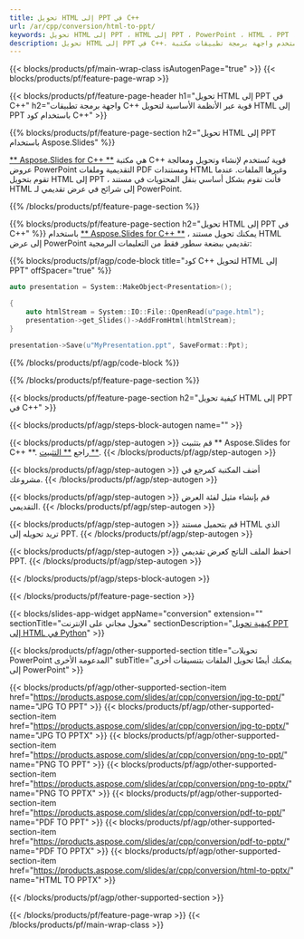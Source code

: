 ```yaml
---
title: تحويل HTML إلى PPT في C++
url: /ar/cpp/conversion/html-to-ppt/
keywords: تحويل HTML إلى PPT ، HTML إلى PPT ، PowerPoint ، HTML ، PPT ، C++ API ، مكتبة C++
description: تحويل HTML إلى PPT في C++. استخدم واجهة برمجة تطبيقات مكتبة C++ لتحويل HTML إلى PowerPoint
---
```


{{< blocks/products/pf/main-wrap-class isAutogenPage="true" >}}
{{< blocks/products/pf/feature-page-wrap >}}

{{< blocks/products/pf/feature-page-header h1="تحويل HTML إلى PPT في C++" h2="واجهة برمجة تطبيقات C++ قوية عبر الأنظمة الأساسية لتحويل HTML إلى PPT باستخدام كود C++" >}}

{{% blocks/products/pf/feature-page-section h2="تحويل HTML إلى PPT باستخدام Aspose.Slides" %}}

[** Aspose.Slides for C++ **](https://products.aspose.com/slides/ar/cpp/) هي مكتبة C++ قوية تُستخدم لإنشاء وتحويل ومعالجة عروض PowerPoint التقديمية وملفات PDF ومستندات HTML وغيرها الملفات. عندما تقوم بتحويل HTML إلى PPT ، فأنت تقوم بشكل أساسي بنقل المحتويات في مستند HTML إلى شرائح في عرض تقديمي لـ PowerPoint.

{{% /blocks/products/pf/feature-page-section %}}


{{% blocks/products/pf/feature-page-section  h2="تحويل HTML إلى PPT في C++" %}}
باستخدام [** Aspose.Slides for C++ **](https://products.aspose.com/slides/ar/cpp/) ، يمكنك تحويل مستند HTML إلى عرض PowerPoint تقديمي ببضعة سطور فقط من التعليمات البرمجية:

{{% blocks/products/pf/agp/code-block title="كود C++ لتحويل HTML إلى PPT" offSpacer="true" %}}
```cpp
auto presentation = System::MakeObject<Presentation>();

{
    auto htmlStream = System::IO::File::OpenRead(u"page.html");
    presentation->get_Slides()->AddFromHtml(htmlStream);
}

presentation->Save(u"MyPresentation.ppt", SaveFormat::Ppt);
```
{{% /blocks/products/pf/agp/code-block %}}

{{% /blocks/products/pf/feature-page-section %}}




{{< blocks/products/pf/feature-page-section  h2="كيفية تحويل HTML إلى PPT في C++" >}}


{{< blocks/products/pf/agp/steps-block-autogen name="" >}}


{{< blocks/products/pf/agp/step-autogen >}}
قم بتثبيت ** Aspose.Slides for C++ **. راجع [** التثبيت **](https://docs.aspose.com/slides/cpp/installation/).
{{< /blocks/products/pf/agp/step-autogen >}}

{{< blocks/products/pf/agp/step-autogen >}}
أضف المكتبة كمرجع في مشروعك.
{{< /blocks/products/pf/agp/step-autogen >}}

{{< blocks/products/pf/agp/step-autogen >}}
قم بإنشاء مثيل لفئة العرض التقديمي.
{{< /blocks/products/pf/agp/step-autogen >}}

{{< blocks/products/pf/agp/step-autogen >}}
قم بتحميل مستند HTML الذي تريد تحويله إلى PPT.
{{< /blocks/products/pf/agp/step-autogen >}}

{{< blocks/products/pf/agp/step-autogen >}}
احفظ الملف الناتج كعرض تقديمي PPT.
{{< /blocks/products/pf/agp/step-autogen >}}


{{< /blocks/products/pf/agp/steps-block-autogen >}}


{{< /blocks/products/pf/feature-page-section >}}




{{< blocks/slides-app-widget  appName="conversion" extension="" sectionTitle="محول مجاني على الإنترنت" sectionDescription="[كيفية تحويل PPT إلى HTML في Python](https://products.aspose.com/slides/ar/en/python-net/conversion/ppt-to-html/)" >}}

{{< blocks/products/pf/agp/other-supported-section title="تحويلات PowerPoint المدعومة الأخرى" subTitle="يمكنك أيضًا تحويل الملفات بتنسيقات أخرى إلى PowerPoint" >}}

{{< blocks/products/pf/agp/other-supported-section-item href="https://products.aspose.com/slides/ar/cpp/conversion/jpg-to-ppt/" name="JPG TO PPT" >}}
{{< blocks/products/pf/agp/other-supported-section-item href="https://products.aspose.com/slides/ar/cpp/conversion/jpg-to-pptx/" name="JPG TO PPTX" >}}
{{< blocks/products/pf/agp/other-supported-section-item href="https://products.aspose.com/slides/ar/cpp/conversion/png-to-ppt/" name="PNG TO PPT" >}}
{{< blocks/products/pf/agp/other-supported-section-item href="https://products.aspose.com/slides/ar/cpp/conversion/png-to-pptx/" name="PNG TO PPTX" >}}
{{< blocks/products/pf/agp/other-supported-section-item href="https://products.aspose.com/slides/ar/cpp/conversion/pdf-to-ppt/" name="PDF TO PPT" >}}
{{< blocks/products/pf/agp/other-supported-section-item href="https://products.aspose.com/slides/ar/cpp/conversion/pdf-to-pptx/" name="PDF TO PPTX" >}}
{{< blocks/products/pf/agp/other-supported-section-item href="https://products.aspose.com/slides/ar/cpp/conversion/html-to-pptx/" name="HTML TO PPTX" >}}


{{< /blocks/products/pf/agp/other-supported-section >}}

{{< /blocks/products/pf/feature-page-wrap >}}
{{< /blocks/products/pf/main-wrap-class >}}